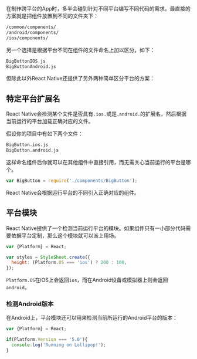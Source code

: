 在制作跨平台的App时，多半会碰到针对不同平台编写不同代码的需求。最直接的方案就是把组件放置到不同的文件夹下： 

```sh
/common/components/   
/android/components/   
/ios/components/
```

另一个选择是根据平台不同在组件的文件命名上加以区分，如下：

```sh
BigButtonIOS.js
BigButtonAndroid.js
```

但除此以外React Native还提供了另外两种简单区分平台的方案：

## 特定平台扩展名
React Native会检测某个文件是否具有`.ios.`或是`.android.`的扩展名，然后根据当前运行的平台加载正确对应的文件。 

假设你的项目中有如下两个文件：

```sh
BigButton.ios.js
BigButton.android.js
```

这样命名组件后你就可以在其他组件中直接引用，而无需关心当前运行的平台是哪个。

```javascript
var BigButton = require('./components/BigButton');
```

React Native会根据运行平台的不同引入正确对应的组件。

## 平台模块
React Native提供了一个检测当前运行平台的模块。如果组件只有一小部分代码需要依据平台定制，那么这个模块就可以派上用场。

```javascript
var {Platform} = React;

var styles = StyleSheet.create({
  height: (Platform.OS === 'ios') ? 200 : 100,
});
```

`Platform.OS`在iOS上会返回`ios`，而在Android设备或模拟器上则会返回`android`。

### 检测Android版本
在Android上，平台模块还可以用来检测当前所运行的Android平台的版本：

```javascript
var {Platform} = React;

if(Platform.Version === '5.0'){
  console.log('Running on Lollipop!');
}
```